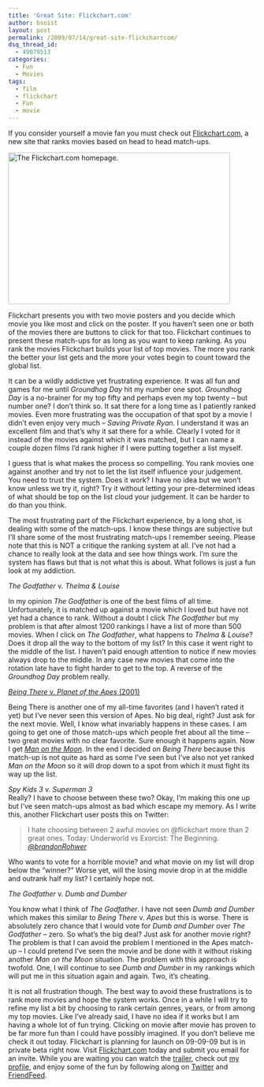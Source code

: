 ```yaml
---
title: 'Great Site: Flickchart.com'
author: bsoist
layout: post
permalink: /2009/07/14/great-site-flickchartcom/
dsq_thread_id:
  - 49079513
categories:
  - Fun
  - Movies
tags:
  - film
  - flickchart
  - Fun
  - movie
---
```

If you consider yourself a movie fan you must check out [Flickchart.com][1], a new site that ranks movies based on head to head match-ups.

<a href="http://www.flickr.com/photos/bsoist/3720173069/" target="_blank" ><img src="http://farm3.static.flickr.com/2477/3720173069_e40568ce3b.jpg?v=0" alt="The Flickchart.com homepage." width="450" height="308" /></a>

Flickchart presents you with two movie posters and you decide which movie you like most and click on the poster. If you haven&#8217;t seen one or both of the movies there are buttons to click for that too. Flickchart continues to present these match-ups for as long as you want to keep ranking. As you rank the movies Flickchart builds your list of top movies. The more you rank the better your list gets and the more your votes begin to count toward the global list. 

It can be a wildly addictive yet frustrating experience. It was all fun and games for me until *Groundhog Day* hit my number one spot. *Groundhog Day* is a no-brainer for my top fifty and perhaps even my top twenty &#8211; but number one? I don&#8217;t think so. It sat there for a long time as I patiently ranked movies. Even more frustrating was the occupation of that spot by a movie I didn&#8217;t even enjoy very much &#8211; *Saving Private Ryan*. I understand it was an excellent film and that&#8217;s why it sat there for a while. Clearly I voted for it instead of the movies against which it was matched, but I can name a couple dozen films I&#8217;d rank higher if I were putting together a list myself. 

I guess that is what makes the process so compelling. You rank movies one against another and try not to let the list itself influence your judgement. You need to trust the system. Does it work? I have no idea but we won&#8217;t know unless we try it, right? Try it without letting your pre-determined ideas of what should be top on the list cloud your judgement. It can be harder to do than you think. 

The most frustrating part of the Flickchart experience, by a long shot, is dealing with some of the match-ups. I know these things are subjective but I&#8217;ll share some of the most frustrating match-ups I remember seeing. Please note that this is NOT a critique the ranking system at all. I&#8217;ve not had a chance to really look at the data and see how things work. I&#8217;m sure the system has flaws but that is not what this is about. What follows is just a fun look at my addiction. 

*The Godfather* v. *Thelma &#038; Louise*

In my opinion *The Godfather* is one of the best films of all time. Unfortunately, it is matched up against a movie which I loved but have not yet had a chance to rank. Without a doubt I click *The Godfather* but my problem is that after almost 1200 rankings I have a list of more than 500 movies. When I click on *The Godfather*, what happens to *Thelma &#038; Louise*? Does it drop all the way to the bottom of my list? In this case it went right to the middle of the list. I haven&#8217;t paid enough attention to notice if new movies always drop to the middle. In any case new movies that come into the rotation late have to fight harder to get to the top. A reverse of the *Groundhog Day* problem really. 

[*Being There* v. *Planet of the Apes* (2001)][2]

Being There is another one of my all-time favorites (and I haven&#8217;t rated it yet) but I&#8217;ve never seen this version of Apes. No big deal, right? Just ask for the next movie. Well, I know what invariably happens in these cases. I am going to get one of those match-ups which people fret about all the time &#8211; two great movies with no clear favorite. Sure enough it happens again. Now I get [*Man on the Moon*][3]. In the end I decided on *Being There* because this match-up is not quite as hard as some I&#8217;ve seen but I&#8217;ve also not yet ranked *Man on the Moon* so it will drop down to a spot from which it must fight its way up the list.

*Spy Kids 3* v. *Superman 3*  
Really? I have to choose between these two? Okay, I&#8217;m making this one up but I&#8217;ve seen match-ups almost as bad which escape my memory. As I write this, another Flickchart user posts this on Twitter:

> I hate choosing between 2 awful movies on @flickchart more than 2 great ones. Today: Underworld vs Exorcist: The Beginning.  
> <cite><a href="http://twitter.com/brandonRohwer/status/2538993981">@brandonRohwer</a></cite> 

Who wants to vote for a horrible movie? and what movie on my list will drop below the &#8220;winner?&#8221; Worse yet, will the losing movie drop in at the middle and outrank half my list? I certainly hope not.

*The Godfather* v. *Dumb and Dumber*

You know what I think of *The Godfather*. I have not seen *Dumb and Dumber* which makes this similar to *Being There* v. *Apes* but this is worse. There is absolutely zero chance that I would vote for *Dumb and Dumber* over *The Godfather* &#8211; zero. So what&#8217;s the big deal? Just ask for another movie right? The problem is that I can avoid the problem I mentioned in the Apes match-up &#8211; I could pretend I&#8217;ve seen the movie and be done with it without risking another *Man on the Moon* situation. The problem with this approach is twofold. One, I will continue to see *Dumb and Dumber* in my rankings which will put me in this situation again and again. Two, it&#8217;s cheating. 

It is not all frustration though. The best way to avoid these frustrations is to rank more movies and hope the system works. Once in a while I will try to refine my list a bit by choosing to rank certain genres, years, or from among my top movies. Like I&#8217;ve already said, I have no idea if it works but I am having a whole lot of fun trying. Clicking on movie after movie has proven to be far more fun than I could have possibly imagined. If you don&#8217;t believe me check it out today. Flickchart is planning for launch on 09-09-09 but is in private beta right now. Visit [Flickchart.com][1] today and submit you email for an invite. While you are waiting you can watch the [trailer][4], check out [my profile][5], and enjoy some of the fun by following along on [Twitter][6] and [FriendFeed][7].

 [1]: http://flickchart.com/
 [2]: http://www.flickr.com/photos/bsoist/3720172929/
 [3]: http://www.flickr.com/photos/bsoist/3720984950/
 [4]: http://www.youtube.com/watch?v=_gq9Tj_VcBE
 [5]: http://www.flickchart.com/bsoist
 [6]: http://twitter.com/flickchart
 [7]: http://friendfeed.com/flickchart-room